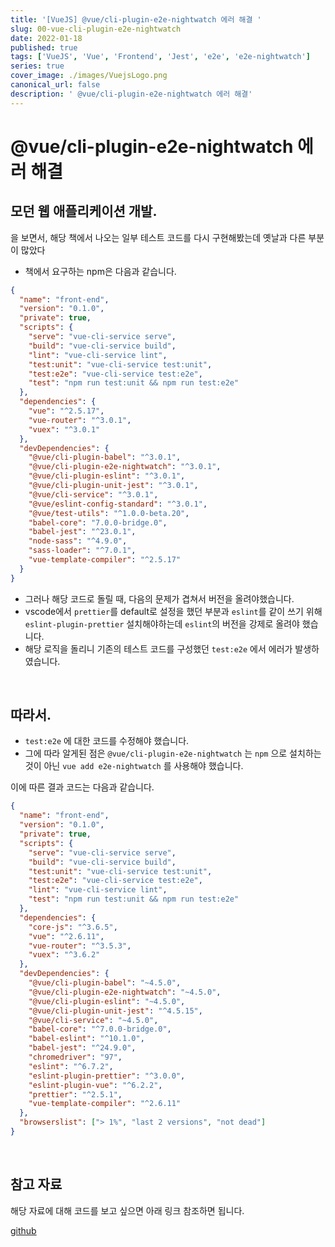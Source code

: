 ```yaml
---
title: '[VueJS] @vue/cli-plugin-e2e-nightwatch 에러 해결 '
slug: 00-vue-cli-plugin-e2e-nightwatch
date: 2022-01-18
published: true
tags: ['VueJS', 'Vue', 'Frontend', 'Jest', 'e2e', 'e2e-nightwatch']
series: true
cover_image: ./images/VuejsLogo.png
canonical_url: false
description: ' @vue/cli-plugin-e2e-nightwatch 에러 해결'
---
```


# @vue/cli-plugin-e2e-nightwatch 에러 해결

## 모던 웹 애플리케이션 개발.

을 보면서, 해당 책에서 나오는 일부 테스트 코드를 다시 구현해봤는데 옛날과 다른 부분이 많았다

- 책에서 요구하는 npm은 다음과 같습니다.

```json
{
  "name": "front-end",
  "version": "0.1.0",
  "private": true,
  "scripts": {
    "serve": "vue-cli-service serve",
    "build": "vue-cli-service build",
    "lint": "vue-cli-service lint",
    "test:unit": "vue-cli-service test:unit",
    "test:e2e": "vue-cli-service test:e2e",
    "test": "npm run test:unit && npm run test:e2e"
  },
  "dependencies": {
    "vue": "^2.5.17",
    "vue-router": "^3.0.1",
    "vuex": "^3.0.1"
  },
  "devDependencies": {
    "@vue/cli-plugin-babel": "^3.0.1",
    "@vue/cli-plugin-e2e-nightwatch": "^3.0.1",
    "@vue/cli-plugin-eslint": "^3.0.1",
    "@vue/cli-plugin-unit-jest": "^3.0.1",
    "@vue/cli-service": "^3.0.1",
    "@vue/eslint-config-standard": "^3.0.1",
    "@vue/test-utils": "^1.0.0-beta.20",
    "babel-core": "7.0.0-bridge.0",
    "babel-jest": "^23.0.1",
    "node-sass": "^4.9.0",
    "sass-loader": "^7.0.1",
    "vue-template-compiler": "^2.5.17"
  }
}
```

- 그러나 해당 코드로 돌릴 때, 다음의 문제가 겹쳐서 버전을 올려야했습니다.
- vscode에서 `prettier`를 default로 설정을 했던 부분과 `eslint`를 같이 쓰기 위해 `eslint-plugin-prettier` 설치해야하는데 `eslint`의 버전을 강제로 올려야 했습니다.
- 해당 로직을 돌리니 기존의 테스트 코드를 구성했던 `test:e2e` 에서 에러가 발생하였습니다.

<br/>

## 따라서.

- `test:e2e` 에 대한 코드를 수정해야 했습니다.
- 그에 따라 알게된 점은 `@vue/cli-plugin-e2e-nightwatch` 는 `npm` 으로 설치하는 것이 아닌 `vue add e2e-nightwatch` 를 사용해야 했습니다.

이에 따른 결과 코드는 다음과 같습니다.

```json
{
  "name": "front-end",
  "version": "0.1.0",
  "private": true,
  "scripts": {
    "serve": "vue-cli-service serve",
    "build": "vue-cli-service build",
    "test:unit": "vue-cli-service test:unit",
    "test:e2e": "vue-cli-service test:e2e",
    "lint": "vue-cli-service lint",
    "test": "npm run test:unit && npm run test:e2e"
  },
  "dependencies": {
    "core-js": "^3.6.5",
    "vue": "^2.6.11",
    "vue-router": "^3.5.3",
    "vuex": "^3.6.2"
  },
  "devDependencies": {
    "@vue/cli-plugin-babel": "~4.5.0",
    "@vue/cli-plugin-e2e-nightwatch": "~4.5.0",
    "@vue/cli-plugin-eslint": "~4.5.0",
    "@vue/cli-plugin-unit-jest": "^4.5.15",
    "@vue/cli-service": "~4.5.0",
    "babel-core": "^7.0.0-bridge.0",
    "babel-eslint": "^10.1.0",
    "babel-jest": "^24.9.0",
    "chromedriver": "97",
    "eslint": "^6.7.2",
    "eslint-plugin-prettier": "^3.0.0",
    "eslint-plugin-vue": "^6.2.2",
    "prettier": "^2.5.1",
    "vue-template-compiler": "^2.6.11"
  },
  "browserslist": ["> 1%", "last 2 versions", "not dead"]
}
```

<br/>

## 참고 자료

해당 자료에 대해 코드를 보고 싶으면 아래 링크 참조하면 됩니다.

[github](https://github.com/Azderica/Toyproject-TaskAgile/commit/743f42d82dc86d362df344adbe9cf1085996931b)
